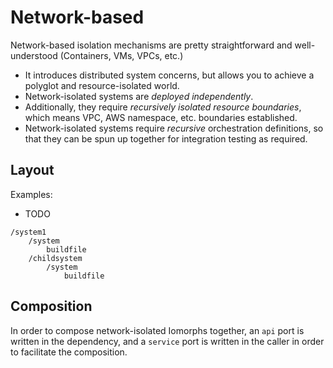 # Network-based

Network-based isolation mechanisms are pretty straightforward and well-understood \(Containers, VMs, VPCs, etc.\)

* It introduces distributed system concerns, but allows you to achieve a polyglot and resource-isolated world.
* Network-isolated systems are _deployed independently_.
* Additionally, they require _recursively isolated resource boundaries_, which means VPC, AWS namespace, etc. boundaries established.
* Network-isolated systems require _recursive_ orchestration definitions, so that they can be spun up together for integration testing as required.

## Layout

Examples:

* TODO

```text
/system1
    /system
        buildfile
    /childsystem
        /system
            buildfile
```

## Composition

In order to compose network-isolated Iomorphs together, an `api` port is written in the dependency, and a `service` port is written in the caller in order to facilitate the composition.

